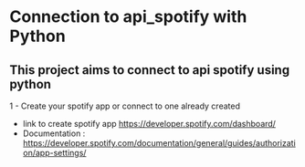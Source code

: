 # Connection to api_spotify with Python

  ## This project aims to connect to api spotify using python
  

1 - Create your spotify app or connect to one already created

  * link to create spotify app https://developer.spotify.com/dashboard/
  * Documentation : https://developer.spotify.com/documentation/general/guides/authorization/app-settings/




  

